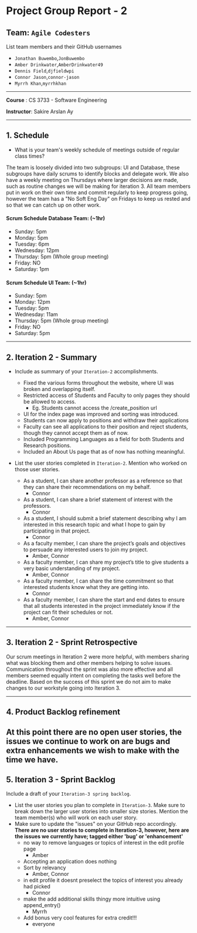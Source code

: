 # Project Group Report - 2

## Team: `Agile Codesters`

List team members and their GitHub usernames

-   `Jonathan Buwembo`,`JonBuwembo`
-   `Amber Drinkwater`,`AmberDrinkwater49`
-   `Dennis Field`,`djfieldwpi`
-   `Connor Jason`,`connor-jason`
-   `Myrrh Khan`,`myrrhkhan`

---

**Course** : CS 3733 - Software Engineering

**Instructor**: Sakire Arslan Ay

---

## 1. Schedule

-   What is your team's weekly schedule of meetings outside of regular class times?

The team is loosely divided into two subgroups: UI and Database, these subgroups have daily scrums to identify blocks and delegate work. We also have a weekly meeting on Thursdays where larger decisions are made, such as routine changes we will be making for iteration 3. All team members put in work on their own time and commit regularly to keep progress going, however the team has a "No Soft Eng Day" on Fridays to keep us rested and so that we can catch up on other work.

#### Scrum Schedule Database Team: (~1hr)

-   Sunday: 5pm
-   Monday: 5pm
-   Tuesday: 6pm
-   Wednesday: 12pm
-   Thursday: 5pm (Whole group meeting)
-   Friday: NO
-   Saturday: 1pm

#### Scrum Schedule UI Team: (~1hr)

-   Sunday: 5pm
-   Monday: 12pm
-   Tuesday: 5pm
-   Wednesday: 11am
-   Thursday: 5pm (Whole group meeting)
-   Friday: NO
-   Saturday: 5pm

---

## 2. Iteration 2 - Summary

-   Include as summary of your `Iteration-2` accomplishments.

    -   Fixed the various forms throughout the website, where UI was broken and overlapping itself.
    -   Restricted access of Students and Faculty to only pages they should be allowed to access.
        -   Eg. Students cannot access the /create_position url
    -   UI for the index page was improved and sorting was introduced.
    -   Students can now apply to positions and withdraw their applications
    -   Faculty can see all applications to their position and reject students, though they cannot accept them as of now.
    -   Included Programming Languages as a field for both Students and Research positions.
    -   Included an About Us page that as of now has nothing meaningful.

-   List the user stories completed in `Iteration-2`. Mention who worked on those user stories.
    -   As a student, I can share another professor as a reference so that they can share their recommendations on my behalf.
        -   Connor
    -   As a student, I can share a brief statement of interest with the professors.
        -   Connor
    -   As a student, I should submit a brief statement describing why I am interested in this research topic and what I hope to gain by participating in that project.
        -   Connor
    -   As a faculty member, I can share the project’s goals and objectives to persuade any interested users to join my project.
        -   Amber, Connor
    -   As a faculty member, I can share my project’s title to give students a very basic understanding of my project.
        -   Amber, Connor
    -   As a faculty member, I can share the time commitment so that interested students know what they are getting into.
        - Connor
    -   As a faculty member, I can share the start and end dates to ensure that all students interested in the project immediately know if the project can fit their schedules or not.
        -   Amber, Connor

---

## 3. Iteration 2 - Sprint Retrospective

Our scrum meetings in Iteration 2 were more helpful, with members sharing what was blocking them and other members helping to solve issues. Communication throughout the sprint was also more effective and all members seemed equally intent on completing the tasks well before the deadline. Based on the success of this sprint we do not aim to make changes to our workstyle going into Iteration 3.

---

## 4. Product Backlog refinement

## At this point there are no open user stories, the issues we continue to work on are bugs and extra enhancements we wish to make with the time we have.

## 5. Iteration 3 - Sprint Backlog

Include a draft of your `Iteration-3 spring backlog`.

-   List the user stories you plan to complete in `Iteration-3`. Make sure to break down the larger user stories into smaller size stories. Mention the team member(s) who will work on each user story.
-   Make sure to update the "issues" on your GitHub repo accordingly.
    **There are no user stories to complete in Iteration-3, however, here are the issues we currently have; tagged either 'bug' or 'enhancement'** 
    - no way to remove languages or topics of interest in the edit profile page 
        - Amber 
    - Accepting an application does nothing 
    - Sort by relevancy 
        - Amber, Connor
    - in edit profile it doesnt preselect the topics of interest you already had picked
        -   Connor
    - make the add additional skills thingy more intuitive using append_entry()
        -   Myrrh
    - Add bonus very cool features for extra credit!!!
        -   everyone
